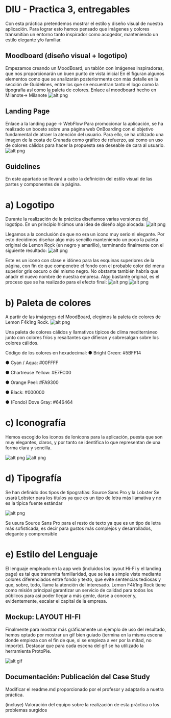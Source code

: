 # DIU - Practica 3, entregables
Con esta práctica pretendemos mostrar el estilo y diseño visual de nuestra aplicación. Para lograr esto hemos pensado que imágenes y colores transmitían un entorno tanto inspirador como acogedor, manteniendo un estilo elegante y/o familiar.

## Moodboard (diseño visual + logotipo)   
Empezamos creando un MoodBoard, un tablón con imágenes inspiradoras, que nos proporcionarán un buen punto de vista inicial
En él figuran algunos elementos como que se analizarán posteriormente con más detalle en la sección de Guidelines, entre los que se encuentran tanto el logo como la tipografía así como la paleta de colores.
Enlace al moodboard hecho en Milanote→ Milanote
![alt png](https://github.com/toniiFDEZ/DIU/blob/master/P3/imgs/Moodborad.PNG)

## Landing Page
Enlace a la landing page → WebFlow
Para promocionar la aplicación, se ha realizado un boceto sobre una página web OnBoarding con el objetivo fundamental de atraer la atención del usuario. Para ello, se ha utilizado una imagen de la costa de Granada como gráfico de refuerzo, así como un uso de colores cálidos para hacer la propuesta sea deseable de cara al usuario.
![alt png](https://github.com/toniiFDEZ/DIU/blob/master/P3/imgs/WebFlow.PNG)

## Guidelines
En este apartado se llevará a cabo la definición del estilo visual de las partes y componentes de la página.

# a) Logotipo
Durante la realización de la práctica diseñamos varias versiones del logotipo. En un principio hicimos una idea de diseño algo alocada:
![alt png](https://github.com/toniiFDEZ/DIU/blob/master/P3/imgs/logo1.png)

Llegamos a la conclusión de que no era un icono muy serio ni elegante. Por esto decidimos diseñar algo más sencillo manteniendo un poco la paleta original de Lemon Rock (en negro y amarillo), terminando finalmente con el siguiente resultado:
![alt png](https://github.com/toniiFDEZ/DIU/blob/master/P3/imgs/logo2.png)

Este es un icono con clase e idóneo para las esquinas superiores de la página, con fin de que compenetre el fondo con el probable color del menu superior gris oscuro o del mismo negro.
No obstante también habría que añadir el nuevo nombre de nuestra empresa. Algo bastante original, es el proceso que se ha realizado para el efecto final:
![alt png](https://github.com/toniiFDEZ/DIU/blob/master/P3/imgs/logo3.png)
![alt png](https://github.com/toniiFDEZ/DIU/blob/master/P3/imgs/logo4.png)

# b) Paleta de colores
A partir de las imágenes del MoodBoard, elegimos la paleta de colores de Lemon F4k1ng Rock.
![alt png](https://github.com/toniiFDEZ/DIU/blob/master/P3/imgs/paletaColores.png)

Una paleta de colores cálidos y llamativos típicos de clima mediterráneo junto con colores fríos y resaltantes que difieran y sobresalgan sobre los colores cálidos.

Código de los colores en hexadecimal:
● Bright Green: #5BFF14

● Cyan / Aqua: #00FFFF

● Chartreuse Yellow: #E7FC00

● Orange Peel: #FA9300

● Black: #000000

● (Fondo) Dove Gray: #646464

# c) Iconografía
Hemos escogido los iconos de Ionicons para la aplicación, puesta que son muy elegantes, claros, y por tanto se identifica lo que representan de una forma clara y sencilla.

![alt png](https://github.com/toniiFDEZ/DIU/blob/master/P3/imgs/iconoCerveza.png) ![alt png](https://github.com/toniiFDEZ/DIU/blob/master/P3/imgs/iconoMenu.png)

# d) Tipografía
Se han definido dos tipos de tipografías: Source Sans Pro y la Lobster
Se usará Lobster para los títulos ya que es un tipo de letra más llamativa y no es la típica fuente estándar

![alt png](https://github.com/toniiFDEZ/DIU/blob/master/P3/imgs/lobster.png)

Se usura Source Sans Pro para el resto de texto ya que es un tipo de letra más sofisticada, es decir para gustos más complejos y desarrollados, elegante y comprensible

# e) Estilo del Lenguaje
El lenguaje empleado en la app web (incluidos los layout Hi-Fi y el landing page) es tal que transmita familiaridad, que se lea a simple viste mediante colores
diferenciados entre fondo y texto, que evite sentencias tediosas y que, sobre, todo, llame la atención del interesado.
Lemon F4k1ng Rock tiene como misión principal garantizar un servicio de calidad para todos los públicos para así poder llegar a más gente, darse a conocer y, evidentemente, escalar el capital de la empresa.

## Mockup: LAYOUT HI-FI
Finalmente para mostrar más gráficamente un ejemplo de uso del resultado, hemos optado por mostrar un gif bien guiado (termina en la misma escena donde empieza con el fin de que, si se empieza a ver por la mitad, no importe). Destacar que para cada escena del gif se ha utilizado la herramienta ProtoPie.

![alt gif](https://github.com/toniiFDEZ/DIU/blob/master/P3/ProtoPie.gif)

## Documentación: Publicación del Case Study
Modificar el readme.md proporcionado por el profesor y adaptarlo a nuetra práctica.

(incluye) Valoración del equipo sobre la realización de esta práctica o los problemas surgidos
 
